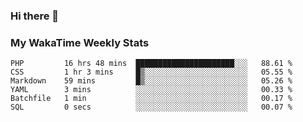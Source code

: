 ### Hi there 👋

<!--
**royschrauwen/royschrauwen** is a ✨ _special_ ✨ repository because its `README.md` (this file) appears on your GitHub profile.

Here are some ideas to get you started:

- 🔭 I’m currently working on ...
- 🌱 I’m currently learning ...
- 👯 I’m looking to collaborate on ...
- 🤔 I’m looking for help with ...
- 💬 Ask me about ...
- 📫 How to reach me: ...
- 😄 Pronouns: ...
- ⚡ Fun fact: ...
-->


### My WakaTime Weekly Stats
<!--START_SECTION:waka-->

```text
PHP         16 hrs 48 mins  ██████████████████████░░░   88.61 %
CSS         1 hr 3 mins     █▒░░░░░░░░░░░░░░░░░░░░░░░   05.55 %
Markdown    59 mins         █▒░░░░░░░░░░░░░░░░░░░░░░░   05.26 %
YAML        3 mins          ░░░░░░░░░░░░░░░░░░░░░░░░░   00.33 %
Batchfile   1 min           ░░░░░░░░░░░░░░░░░░░░░░░░░   00.17 %
SQL         0 secs          ░░░░░░░░░░░░░░░░░░░░░░░░░   00.07 %
```

<!--END_SECTION:waka-->
